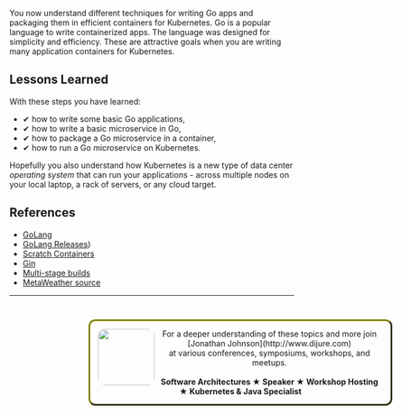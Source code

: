 
You now understand different techniques for writing Go apps and packaging them in efficient containers for Kubernetes. Go is a popular language to write containerized apps. The language was designed for simplicity and efficiency. These are attractive goals when you are writing many application containers for Kubernetes.

## Lessons Learned ##

With these steps you have learned:

- &#x2714; how to write some basic Go applications,
- &#x2714; how to write a basic microservice in Go,
- &#x2714; how to package a Go microservice in a container,
- &#x2714; how to run a Go microservice on Kubernetes.

Hopefully you also understand how Kubernetes is a new type of data center _operating system_ that can run your applications - across multiple nodes on your local laptop, a rack of servers, or any cloud target.

## References ##

- [GoLang](https://www.nginx.com/)
- [GoLang Releases](https://golang.org/doc/devel/release.html))
- [Scratch Containers](https://cloud.google.com/solutions/best-practices-for-building-containers#file_system_content)
- [Gin](https://github.com/gin-gonic/gin)
- [Multi-stage builds](https://docs.docker.com/develop/develop-images/multistage-build/)
- [MetaWeather source](https://www.metaweather.com/)

------
<p style="width: 100%; text-align: center; padding: 1em; margin: 3em; margin-left: 10em; margin-right: 10em; border-; 1px; border-color: olive;  border-radius: 12px; border-style:outset">
<img align="left" src="./assets/jonathan-johnson.jpg" width="100" style="border-radius: 12px">
For a deeper understanding of these topics and more join <br>[Jonathan Johnson](http://www.dijure.com)<br> at various conferences, symposiums, workshops, and meetups.
<br><br>
<b>Software Architectures ★ Speaker ★ Workshop Hosting ★ Kubernetes & Java Specialist</b>
</p>

